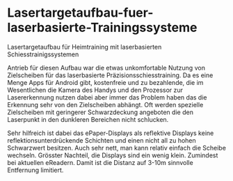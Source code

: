 # Lasertargetaufbau-fuer-laserbasierte-Trainingssysteme
Lasertargetaufbau für Heimtraining mit laserbasierten Schiesstrainigssystemen

Antrieb für diesen Aufbau war die etwas unkomfortable Nutzung von Zielscheiben für das laserbasierte Präzisionsschiesstraining. Da es eine Menge Apps für Android gibt, kostenfreie und zu bezahlende, die im Wesentlichen die Kamera des Handys und den Prozessor zur Lasererkennung nutzen dabei aber immer das Problem haben das die Erkennung sehr von den Zielscheiben abhängt. Oft werden spezielle Zielscheiben mit geringerer Schwarzdeckung angeboten die den Laserpunkt in den dunkleren Bereichen nicht schlucken. 

Sehr hilfreich ist dabei das ePaper-Displays als reflektive Displays keine reflektionsunterdrückende Schichten und einen nicht all zu hohen Schwarzwert besitzen. Auch sehr nett, man kann relativ einfach die Scheibe wechseln. Grösster Nachteil, die Displays sind ein wenig klein. Zumindest bei aktuellen eReadern. Damit ist die Distanz auf 3-10m sinnvolle Entfernung limitiert.
